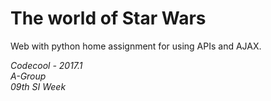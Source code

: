 # The world of Star Wars

Web with python home assignment for using APIs and AJAX.

*Codecool - 2017.1  
A-Group  
09th SI Week*